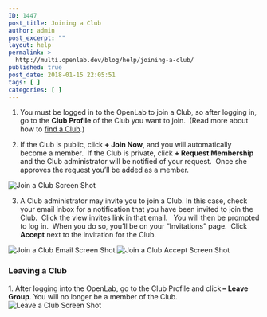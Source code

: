 ```yaml
---
ID: 1447
post_title: Joining a Club
author: admin
post_excerpt: ""
layout: help
permalink: >
  http://multi.openlab.dev/blog/help/joining-a-club/
published: true
post_date: 2018-01-15 22:05:51
tags: [ ]
categories: [ ]
---
```

1. You must be logged in to the OpenLab to join a Club, so after logging in, go to the <strong>Club Profile</strong> of the Club you want to join.  (Read more about how to <a title="Finding a Club" href="https://multi.openlab.dev/blog/help/finding-a-club/">find a Club</a>.)

2. If the Club is public, click <strong>+ Join Now</strong>, and you will automatically become a member.  If the Club is private, click <strong>+ Request Membership</strong> and the Club administrator will be notified of your request.  Once she approves the request you’ll be added as a member.

<img class="alignnone wp-image-36183 size-full" src="https://openlab.citytech.cuny.edu/wp-content/uploads/2012/08/Joining_Course_1_v2.png" sizes="(max-width: 1200px) 100vw, 1200px" srcset="https://openlab.citytech.cuny.edu/wp-content/uploads/2012/08/Joining_Course_1_v2.png 1200w, https://openlab.citytech.cuny.edu/wp-content/uploads/2012/08/Joining_Course_1_v2-300x158.png 300w, https://openlab.citytech.cuny.edu/wp-content/uploads/2012/08/Joining_Course_1_v2-1024x539.png 1024w, https://openlab.citytech.cuny.edu/wp-content/uploads/2012/08/Joining_Course_1_v2-32x17.png 32w" alt="Join a Club Screen Shot" />

3. A Club administrator may invite you to join a Club. In this case, check your email inbox for a notification that you have been invited to join the Club.  Click the view invites link in that email.   You will then be prompted to log in.  When you do so, you’ll be on your “Invitations” page.  Click <strong>Accept</strong> next to the invitation for the Club.

<img class="alignnone" src="https://openlab.citytech.cuny.edu/wp-content/uploads/2012/07/Joining_Course_2a.png" alt="Join a Club Email Screen Shot" />

<img class="alignnone wp-image-36450 size-full" src="https://openlab.citytech.cuny.edu/wp-content/uploads/2012/09/Joining_Club_2b_V2.png" sizes="(max-width: 1200px) 100vw, 1200px" srcset="https://openlab.citytech.cuny.edu/wp-content/uploads/2012/09/Joining_Club_2b_V2.png 1200w, https://openlab.citytech.cuny.edu/wp-content/uploads/2012/09/Joining_Club_2b_V2-300x166.png 300w, https://openlab.citytech.cuny.edu/wp-content/uploads/2012/09/Joining_Club_2b_V2-1024x565.png 1024w, https://openlab.citytech.cuny.edu/wp-content/uploads/2012/09/Joining_Club_2b_V2-32x18.png 32w" alt="Join a Club Accept Screen Shot" />
<h3><strong>Leaving a Club</strong></h3>
1. After logging into the OpenLab, go to the Club Profile and click<strong> – Leave Group</strong>. You will no longer be a member of the Club.

<img class="alignnone wp-image-36451 size-full" src="https://openlab.citytech.cuny.edu/wp-content/uploads/2012/09/Joining_Club_3_V2.png" sizes="(max-width: 1200px) 100vw, 1200px" srcset="https://openlab.citytech.cuny.edu/wp-content/uploads/2012/09/Joining_Club_3_V2.png 1200w, https://openlab.citytech.cuny.edu/wp-content/uploads/2012/09/Joining_Club_3_V2-300x163.png 300w, https://openlab.citytech.cuny.edu/wp-content/uploads/2012/09/Joining_Club_3_V2-1024x556.png 1024w, https://openlab.citytech.cuny.edu/wp-content/uploads/2012/09/Joining_Club_3_V2-32x17.png 32w" alt="Leave a Club Screen Shot" />